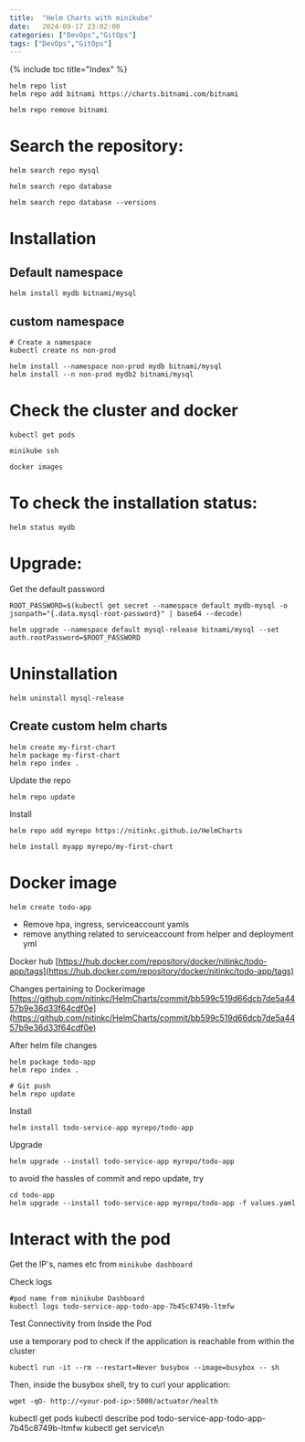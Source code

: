 ```yaml
---
title:  "Helm Charts with minikube"
date:   2024-09-17 23:02:00
categories: ["DevOps","GitOps"]
tags: ["DevOps","GitOps"]
---
```

{% include toc title="Index" %}

```shell
helm repo list
helm repo add bitnami https://charts.bitnami.com/bitnami

helm repo remove bitnami
```


# Search the repository:
```shell
helm search repo mysql

helm search repo database

helm search repo database --versions
```

# Installation
## Default namespace
```shell
helm install mydb bitnami/mysql
```

## custom namespace
```shell
# Create a namespace
kubectl create ns non-prod

helm install --namespace non-prod mydb bitnami/mysql
helm install --n non-prod mydb2 bitnami/mysql
```

# Check the cluster and docker
```shell
kubectl get pods

minikube ssh

docker images
```

# To check the installation status:
```shell
helm status mydb
```

# Upgrade:
Get the default password

`ROOT_PASSWORD=$(kubectl get secret --namespace default mydb-mysql -o jsonpath="{.data.mysql-root-password}" | base64 --decode)`

```shell
helm upgrade --namespace default mysql-release bitnami/mysql --set auth.rootPassword=$ROOT_PASSWORD
```

# Uninstallation
```shell
helm uninstall mysql-release
```


## Create custom helm charts
```shell
helm create my-first-chart
helm package my-first-chart
helm repo index .
```

Update the repo
```shell
helm repo update
```

Install
```shell
helm repo add myrepo https://nitinkc.github.io/HelmCharts
```

```shell
helm install myapp myrepo/my-first-chart
```




# Docker image

```shell
helm create todo-app
```

- Remove hpa, ingress, serviceaccount yamls
- remove anything related to serviceaccount from helper and deployment yml

Docker hub
[https://hub.docker.com/repository/docker/nitinkc/todo-app/tags](https://hub.docker.com/repository/docker/nitinkc/todo-app/tags)

Changes pertaining to Dockerimage
[https://github.com/nitinkc/HelmCharts/commit/bb599c519d66dcb7de5a4457b9e36d33f64cdf0e](https://github.com/nitinkc/HelmCharts/commit/bb599c519d66dcb7de5a4457b9e36d33f64cdf0e)

After helm file changes
```shell
helm package todo-app
helm repo index . 

# Git push
helm repo update 
```


Install
```shell
helm install todo-service-app myrepo/todo-app 
```

Upgrade
```shell
helm upgrade --install todo-service-app myrepo/todo-app
```

to avoid the hassles of commit and repo update, try
```shell
cd todo-app
helm upgrade --install todo-service-app myrepo/todo-app -f values.yaml
```
# Interact with the pod
Get the IP's, names etc from `minikube dashboard`

Check logs

```shell
#pod name from minikube Dashboard
kubectl logs todo-service-app-todo-app-7b45c8749b-ltmfw    
```

Test Connectivity from Inside the Pod

use a temporary pod to check if the application is reachable from within the cluster
```shell
kubectl run -it --rm --restart=Never busybox --image=busybox -- sh
```
Then, inside the busybox shell, try to curl your application:
```shell
wget -qO- http://<your-pod-ip>:5000/actuator/health
```


kubectl get pods
kubectl describe pod todo-service-app-todo-app-7b45c8749b-ltmfw
kubectl get service\n